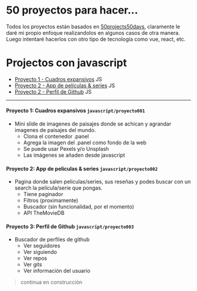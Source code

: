 # 50 proyectos para hacer...

Todos los proyectos están basados en [50projects50days](https://github.com/bradtraversy/50projects50days/), claramente le daré mi propio enfoque realizandolos en algunos casos de otra manera. Luego intentaré hacerlos con otro tipo de tecnología como vue, react, etc.

# Projectos con javascript
 * [Proyecto 1 - Cuadros expansivos](#jsproyecto1) JS
 * [Proyecto 2 - App de películas & series](#jsproyecto2) JS
 * [Proyecto 2 - Perfil de Github](#jsproyecto3) JS

---

#### <a name="jsproyecto1"></a>Proyecto 1: **Cuadros expansivos** `javascript/proyecto001`
 - Mini slide de imagenes de paisajes donde se achican y agrandar imagenes de paisajes del mundo.
 	- Clona el contenedor .panel
 	- Agrega la imagen del .panel como fondo de la web
 	- Se puede usar Pexels y/o Unsplash
 	- Las imágenes se añaden desde javascript

#### <a name="jsproyecto2"></a>Proyecto 2: **App de películas & series** `javascript/proyecto002`
 - Pagina donde salen peliculas/series, sus reseñas y podes buscar con un search la película/serie que pongas.
 	- Tiene paginador
 	- Filtros (proximamente)
	- Buscador (sin funcionalidad, por el momento)
 	- API TheMovieDB

#### <a name="jsproyecto3"></a>Proyecto 3: **Perfil de Github** `javascript/proyecto003`
 - Buscador de perfiles de github
 	- Ver seguidores
 	- Ver siguiendo
 	- Ver repos
 	- Ver gits
 	- Ver información del usuario
> continua en construcción